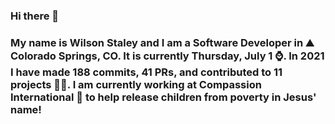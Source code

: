 ### Hi there 👋

### My name is Wilson Staley and I am a Software Developer in ⛰ Colorado Springs, CO.  It is currently Thursday, July 1 ⌚. In 2021 I have made 188 commits, 41 PRs, and contributed to 11 projects 👨‍💻. I am currently working at Compassion International 🏢 to help release children from poverty in Jesus' name!